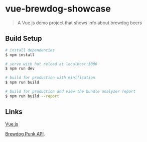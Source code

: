 # vue-brewdog-showcase

> A Vue.js demo project that shows info about brewdog beers

## Build Setup

``` bash
# install dependencies
$ npm install

# serve with hot reload at localhost:3000
$ npm run dev

# build for production with minification
$ npm run build

# build for production and view the bundle analyzer report
$ npm run build --report
```

## Links
[Vue.js](https://vuejs.org/)

[Brewdog Punk API](https://punkapi.com/).
